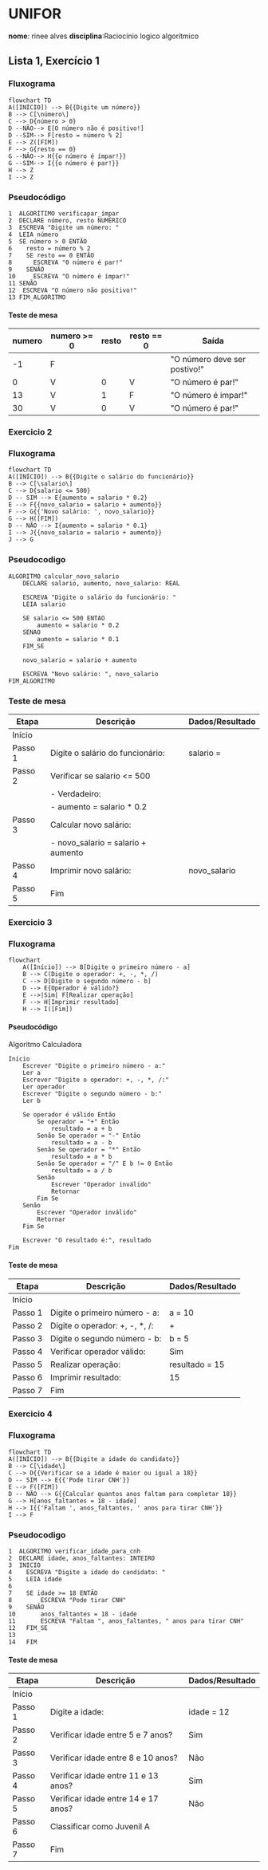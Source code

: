
# UNIFOR
**nome**: rinee alves 
**disciplina**:Raciocínio logico algorítmico 

## Lista 1, Exercício 1

### Fluxograma
```mermaid
flowchart TD
A([INÍCIO]) --> B{{Digite um número}}
B --> C[\número\]
C --> D{número > 0}
D --NÃO--> E[O número não é positivo!]
D --SIM--> F[resto = número % 2]
E --> Z([FIM])
F --> G{resto == 0}
G --NÃO--> H{{o número é ímpar!}}
G --SIM--> I{{o número é par!}}
H --> Z
I --> Z
```

### Pseudocódigo
```
1  ALGORÍTIMO verificapar_ímpar
2  DECLARE número, resto NUMÉRICO
3  ESCREVA "Digite um número: "
4  LEIA número
5  SE número > 0 ENTÃO
6    resto = número % 2
7    SE resto == 0 ENTÂO
8      ESCREVA "0 número é par!"
9    SENÃO
10     ESCREVA "O número é ímpar!"
11 SENÃO
12  ESCREVA "O número não positivo!"
13 FIM_ALGORITMO
```
#### Teste de mesa
| numero | numero >= 0 | resto | resto == 0 | Saída |
| -- | -- | -- | -- | -- | 
| -1 | F |   |   | "O número deve ser postivo!" |
| 0  | V | 0 | V | "O número é par!" |
| 13 | V | 1 | F | "O número é impar!" |
| 30 | V | 0 | V | "O número é par!" |

### Exercicio 2

### Fluxograma
```mermaid
flowchart TD
A([INÍCIO]) --> B{{Digite o salário do funcionário}}
B --> C[\salario\]
C --> D{salario <= 500}
D -- SIM --> E{aumento = salario * 0.2}
E --> F{{novo_salario = salario + aumento}}
F --> G{{'Novo salário: ', novo_salario}}
G --> H([FIM])
D -- NÃO --> I{aumento = salario * 0.1}
I --> J{{novo_salario = salario + aumento}}
J --> G

```
### Pseudocodigo
```
ALGORITMO calcular_novo_salario
    DECLARE salario, aumento, novo_salario: REAL

    ESCREVA "Digite o salário do funcionário: "
    LEIA salario

    SE salario <= 500 ENTAO
        aumento = salario * 0.2
    SENAO
        aumento = salario * 0.1
    FIM_SE

    novo_salario = salario + aumento

    ESCREVA "Novo salário: ", novo_salario
FIM_ALGORITMO
```
### Teste de mesa
| Etapa | Descrição                                        | Dados/Resultado |
|-------|--------------------------------------------------|------------------|
| Início|                                                |                  |
| Passo 1| Digite o salário do funcionário:               | salario =        |
| Passo 2| Verificar se salario <= 500                     |                  |
|        |   - Verdadeiro:                                |                  |
|        |     - aumento = salario * 0.2                  |                  |
| Passo 3| Calcular novo salário:                         |                  |
|        |     - novo_salario = salario + aumento         |                  |
| Passo 4| Imprimir novo salário:                         | novo_salario     |
| Passo 5| Fim                                            |                  |

### Exercicio 3

### Fluxograma 
```mermaid
flowchart
    A([Início]) --> B[Digite o primeiro número - a]
    B --> C(Digite o operador: +, -, *, /)
    C --> D[Digite o segundo número - b]
    D --> E{Operador é válido?}
    E -->|Sim| F[Realizar operação]
    F --> H[Imprimir resultado]
    H --> I([Fim])
```
#### Pseudocódigo 


Algoritmo Calculadora
```
Início
    Escrever "Digite o primeiro número - a:"
    Ler a
    Escrever "Digite o operador: +, -, *, /:"
    Ler operador
    Escrever "Digite o segundo número - b:"
    Ler b
    
    Se operador é válido Então
        Se operador = "+" Então
            resultado = a + b
        Senão Se operador = "-" Então
            resultado = a - b
        Senão Se operador = "*" Então
            resultado = a * b
        Senão Se operador = "/" E b != 0 Então
            resultado = a / b
        Senão
            Escrever "Operador inválido"
            Retornar
        Fim Se
    Senão
        Escrever "Operador inválido"
        Retornar
    Fim Se
    
    Escrever "O resultado é:", resultado
Fim
```

#### Teste de mesa 

| Etapa | Descrição                              | Dados/Resultado  |
|-------|----------------------------------------|------------------|
| Início|                                        |                  |
| Passo 1| Digite o primeiro número - a:         | a = 10           |
| Passo 2| Digite o operador: +, -, *, /:        |  +                |
| Passo 3| Digite o segundo número - b:          | b = 5            |
| Passo 4| Verificar operador válido:            | Sim              |
| Passo 5| Realizar operação:                    | resultado = 15   |
| Passo 6| Imprimir resultado:                   | 15               |
| Passo 7| Fim                                   |                  |

### Exercicio 4

### Fluxograma
```mermaid
flowchart TD
A([INÍCIO]) --> B{{Digite a idade do candidato}}
B --> C[\idade\]
C --> D{{Verificar se a idade é maior ou igual a 18}}
D -- SIM --> E{{'Pode tirar CNH'}}
E --> F([FIM])
D -- NÃO --> G{{Calcular quantos anos faltam para completar 18}}
G --> H[anos_faltantes = 18 - idade]
H --> I{{'Faltam ', anos_faltantes, ' anos para tirar CNH'}}
I --> F
```
### Pseudocodigo
```
1  ALGORITMO verificar_idade_para_cnh
2  DECLARE idade, anos_faltantes: INTEIRO
3  INICIO
4    ESCREVA "Digite a idade do candidato: "
5    LEIA idade
6    
7    SE idade >= 18 ENTÃO
8        ESCREVA "Pode tirar CNH"
9    SENÃO
10       anos_faltantes = 18 - idade
11       ESCREVA "Faltam ", anos_faltantes, " anos para tirar CNH"
12   FIM_SE
13   
14   FIM

```
#### Teste de mesa 

| Etapa | Descrição                              | Dados/Resultado |
|-------|----------------------------------------|------------------|
| Início|                                        |                  |
| Passo 1| Digite a idade:                       | idade = 12       |
| Passo 2| Verificar idade entre 5 e 7 anos?     | Sim              |
| Passo 3| Verificar idade entre 8 e 10 anos?    | Não              |
| Passo 4| Verificar idade entre 11 e 13 anos?   | Sim              |
| Passo 5| Verificar idade entre 14 e 17 anos?   | Não              |
| Passo 6| Classificar como Juvenil A            |                  |
| Passo 7| Fim                                   |                  |
